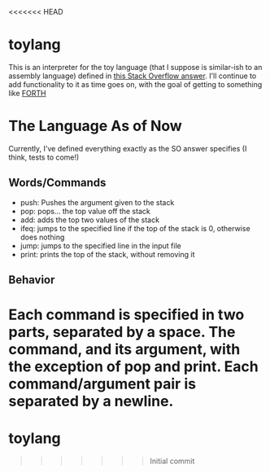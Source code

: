 <<<<<<< HEAD
# toylang

This is an interpreter for the toy language (that I suppose is similar-ish to an assembly language) defined in [this Stack Overflow answer](https://stackoverflow.com/a/6888074). I'll continue to add functionality to it as time goes on, with the goal of getting to something like [FORTH](https://en.wikipedia.org/wiki/Forth_(programming_language))

# The Language As of Now
Currently, I've defined everything exactly as the SO answer specifies (I think, tests to come!)

## Words/Commands 
- push: Pushes the argument given to the stack
- pop: pops... the top value off the stack
- add: adds the top two values of the stack
- ifeq: jumps to the specified line if the top of the stack is 0, otherwise does nothing
- jump: jumps to the specified line in the input file
- print: prints the top of the stack, without removing it

## Behavior
Each command is specified in two parts, separated by a space. The command, and its argument, with the exception of pop and print.
Each command/argument pair is separated by a newline.
=======
# toylang
>>>>>>> Initial commit
